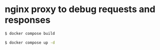 # nginx proxy to debug requests and responses

```sh
$ docker compose build
```

```sh
$ docker compose up -d
```
